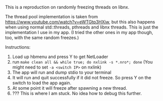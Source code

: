 This is a reproduction on randomly freezing threads on libnx.

The thread pool implementation is taken from https://www.youtube.com/watch?v=eWTGtp3HXiw, but this also happens when using normal std::threads, pthreads and libnx threads. This is just the implementation I use in my app. (I tried the other ones in my app though, too, with the same random freezes.)

Instructions:

1. Load up hbmenu and press Y to get NetLoader
2. run `make clean all && while true; do nxlink -s *.nro*; done` (You might need to set `-a <switch IP>` on nxlink)
3. The app will run and dump stdio to your terminal
4. It will run and quit successfully if it did not freeze. So press Y on the switch to load the app again.
5. At some point it will freeze after spawning a new thread.
6. ??? This is where I am stuck. No idea how to debug this further.
